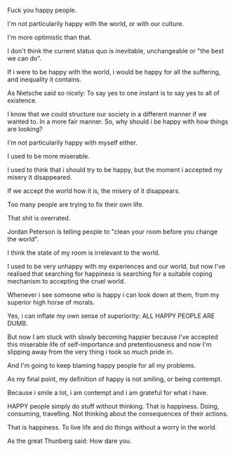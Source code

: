 

Fuck you happy people.

I'm not particularily happy with the world, or with our culture.

I'm more optimistic than that.

I don't think the current status quo is inevitable, unchangeable or "the best we can do".

If i were to be happy with the world, i would be happy for all the suffering, and inequality it contains.

As Nietsche said so nicely: To say yes to one instant is to say yes to all of existence.

I know that we could structure our society in a different manner if we wanted to. In a more fair manner. So, why should i be happy with how things are looking?

I'm not particularily happy with myself either.

I used to be more miserable.

I used to think that i should try to be happy, but the moment i accepted my misery it disappeared.

If we accept the world how it is, the misery of it disappears.

Too many people are trying to fix their own life.

That shit is overrated.

Jordan Peterson is telling people to "clean your room before you change the world".

I think the state of my room is irrelevant to the world.

I used to be very unhappy with my experiences and our world, but now I've realised that searching for happiness is searching for a suitable coping mechanism to accepting the cruel world. 

Whenever i see someone who is happy i can look down at them, from my superior high horse of morals.

Yes, i can inflate my own sense of superiority: ALL HAPPY PEOPLE ARE DUMB.

But now I am stuck with slowly becoming happier because I've accepted this miserable life of self-importance and pretentiousness and now I'm slipping away from the very thing i took so much pride in.

And I'm going to keep blaming happy people for all my problems.

As my final point, my definition of happy is not smiling, or being contempt.

Because i smile a lot, i am contempt and i am grateful for what i have.

HAPPY people simply do stuff without thinking. That is happiness. Doing, consuming, travelling. Not thinking about the consequences of their actions.

That is happiness. To live life and do things without a worry in the world.

As the great Thunberg said: How dare you.